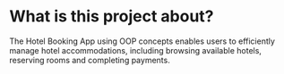 # What is this project about?

The Hotel Booking App using OOP concepts
enables users to efficiently manage hotel
accommodations, including browsing available hotels,
reserving rooms and completing payments.
